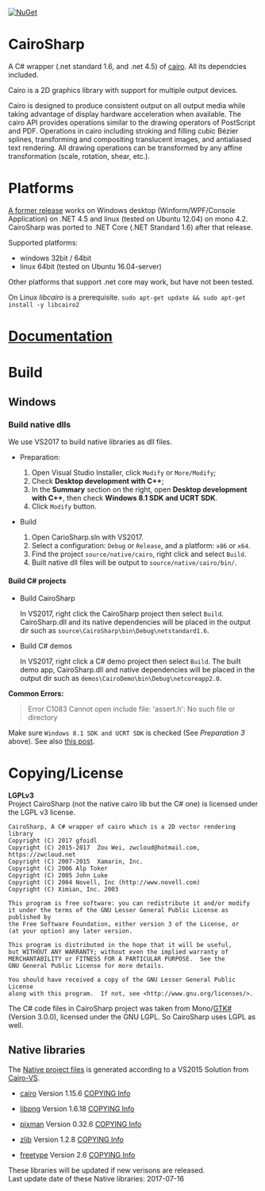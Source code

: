 [![NuGet](https://img.shields.io/nuget/v/SharpCairo.svg?style=flat-square)](https://www.nuget.org/packages/SharpCairo/)

# CairoSharp
A C# wrapper (.net standard 1.6, and .net 4.5) of [cairo](https://www.cairographics.org/). All its dependcies included.

Cairo is a 2D graphics library with support for multiple output devices.

Cairo is designed to produce consistent output on all output media while taking advantage of display hardware acceleration when available.
The cairo API provides operations similar to the drawing operators of PostScript and PDF.
Operations in cairo including stroking and filling cubic Bézier splines, transforming and compositing translucent images, and antialiased text rendering.
All drawing operations can be transformed by any affine transformation (scale, rotation, shear, etc.).

# Platforms

[A former release](https://github.com/zwcloud/CairoSharp/releases/tag/dotnet_4.5) works on Windows desktop (Winform/WPF/Console Application) on .NET 4.5 and linux (tested on Ubuntu 12.04) on mono 4.2. CairoSharp was ported to .NET Core (.NET Standard 1.6) after that release.

Supported platforms:  

* windows 32bit / 64bit
* linux 64bit (tested on Ubuntu 16.04-server)

Other platforms that support .net core may work, but have not been tested.

On Linux _libcairo_ is a prerequisite. `sudo apt-get update && sudo apt-get install -y libcairo2`

# [Documentation](https://github.com/zwcloud/CairoSharp/wiki)

# Build

## Windows

### Build native dlls
 We use VS2017 to build native libraries as dll files.

* Preparation:

	1. Open Visual Studio Installer, click `Modify` or `More/Modify`;
	2. Check __Desktop development with C++__;
	3. In the __Summary__ section on the right, open __Desktop development with C++__, then check __Windows 8.1 SDK and UCRT SDK__.
	4. Click `Modify` button.

* Build
	
	1. Open CarioSharp.sln with VS2017.
	2. Select a configuration: `Debug` or `Release`, and a platform: `x86` or `x64`.
	3. Find the project `source/native/cairo`, right click and select `Build`.
	4. Built native dll files will be output to `source/native/cairo/bin/`.

#### Build C# projects

* Build CairoSharp

	In VS2017, right click the CairoSharp project then select `Build`. CairoSharp.dll and its native dependencies will be placed in the output dir such as `source\CairoSharp\bin\Debug\netstandard1.6`.

* Build C# demos

	In VS2017, right click a C# demo project then select `Build`. The built demo app, CairoSharp.dll and native dependencies will be placed in the output dir such as `demos\CairoDemo\bin\Debug\netcoreapp2.0`.

**Common Errors:**

> Error C1083 Cannot open include file: 'assert.h': No such file or directory

Make sure `Windows 8.1 SDK and UCRT SDK` is checked (See _Preparation 3_ above). See also [this post](https://stackoverflow.com/a/48483877/3427520).

# Copying/License
__LGPLv3__  
Project CairoSharp (not the native cairo lib but the C# one) is licensed under the LGPL v3 license.

    CairoSharp, A C# wrapper of cairo which is a 2D vector rendering library
    Copyright (C) 2017 gfoidl
    Copyright (C) 2015-2017  Zou Wei, zwcloud@hotmail.com, https://zwcloud.net
    Copyright (C) 2007-2015  Xamarin, Inc.
    Copyright (C) 2006 Alp Toker
    Copyright (C) 2005 John Luke
    Copyright (C) 2004 Novell, Inc (http://www.novell.com)
    Copyright (C) Ximian, Inc. 2003

    This program is free software: you can redistribute it and/or modify
    it under the terms of the GNU Lesser General Public License as published by
    the Free Software Foundation, either version 3 of the License, or
    (at your option) any later version.

    This program is distributed in the hope that it will be useful,
    but WITHOUT ANY WARRANTY; without even the implied warranty of
    MERCHANTABILITY or FITNESS FOR A PARTICULAR PURPOSE.  See the
    GNU General Public License for more details.

    You should have received a copy of the GNU Lesser General Public License
    along with this program.  If not, see <http://www.gnu.org/licenses/>.

The C# code files in CairoSharp project was taken from Mono/[GTK#](https://github.com/mono/gtk-sharp/tree/master/cairo)(Version 3.0.0), licensed under the GNU LGPL. So CairoSharp uses LGPL as well.

## Native libraries

The [Native project files](https://github.com/zwcloud/CairoSharp/tree/master/Native/projects) is generated according to a VS2015 Solution from [Cairo-VS](https://github.com/DomAmato/Cairo-VS).

* [cairo](http://www.cairographics.org/)
  Version 1.15.6
  [COPYING Info](https://github.com/zwcloud/CairoSharp/blob/master/Native/cairo/COPYING)

* [libpng](http://libmng.com/pub/png/libpng.html)
  Version 1.6.18
  [COPYING Info](https://github.com/zwcloud/CairoSharp/blob/master/Native/libpng/LICENSE)

* [pixman](http://www.pixman.org/) 
  Version 0.32.6
  [COPYING Info](https://github.com/zwcloud/CairoSharp/blob/master/Native/pixman/COPYING)

* [zlib](http://www.zlib.net/)
  Version 1.2.8
  [COPYING Info](https://github.com/zwcloud/CairoSharp/blob/master/Native/zlib/README)

* [freetype](http://www.freetype.org/)
  Version 2.6
  [COPYING Info](https://github.com/zwcloud/CairoSharp/blob/master/Native/freetype/docs/LICENSE.TXT)

These libraries will be updated if new verisons are released.<br/>
Last update date of these Native libraries: 2017-07-16
